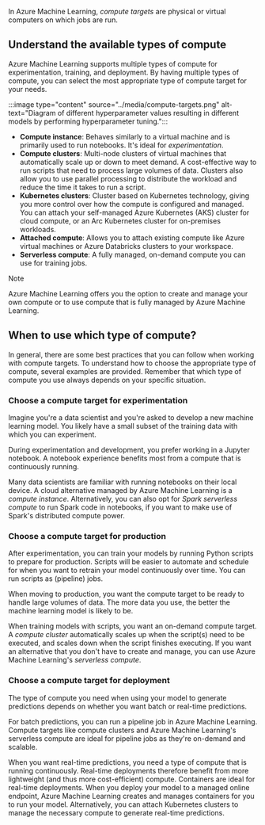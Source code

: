 In Azure Machine Learning, *compute targets* are physical or virtual computers on which jobs are run.

## Understand the available types of compute

Azure Machine Learning supports multiple types of compute for experimentation, training, and deployment. By having multiple types of compute, you can select the most appropriate type of compute target for your needs.

:::image type="content" source="../media/compute-targets.png" alt-text="Diagram of different hyperparameter values resulting in different models by performing hyperparameter tuning.":::

- **Compute instance**: Behaves similarly to a virtual machine and is primarily used to run notebooks. It's ideal for *experimentation*.
- **Compute clusters**: Multi-node clusters of virtual machines that automatically scale up or down to meet demand. A cost-effective way to run scripts that need to process large volumes of data. Clusters also allow you to use parallel processing to distribute the workload and reduce the time it takes to run a script.
- **Kubernetes clusters**: Cluster based on Kubernetes technology, giving you more control over how the compute is configured and managed. You can attach your self-managed Azure Kubernetes (AKS) cluster for cloud compute, or an Arc Kubernetes cluster for on-premises workloads.
- **Attached compute**: Allows you to attach existing compute like Azure virtual machines or Azure Databricks clusters to your workspace.
- **Serverless compute**: A fully managed, on-demand compute you can use for training jobs.

> [!NOTE]
> Azure Machine Learning offers you the option to create and manage your own compute or to use compute that is fully managed by Azure Machine Learning.

## When to use which type of compute?

In general, there are some best practices that you can follow when working with compute targets. To understand how to choose the appropriate type of compute, several examples are provided. Remember that which type of compute you use always depends on your specific situation.

### Choose a compute target for experimentation

Imagine you're a data scientist and you're asked to develop a new machine learning model. You likely have a small subset of the training data with which you can experiment.

During experimentation and development, you prefer working in a Jupyter notebook. A notebook experience benefits most from a compute that is continuously running.

Many data scientists are familiar with running notebooks on their local device. A cloud alternative managed by Azure Machine Learning is a *compute instance*. Alternatively, you can also opt for *Spark serverless compute* to run Spark code in notebooks, if you want to make use of Spark's distributed compute power.

### Choose a compute target for production

After experimentation, you can train your models by running Python scripts to prepare for production. Scripts will be easier to automate and schedule for when you want to retrain your model continuously over time. You can run scripts as (pipeline) jobs.

When moving to production, you want the compute target to be ready to handle large volumes of data. The more data you use, the better the machine learning model is likely to be.

When training models with scripts, you want an on-demand compute target. A *compute cluster* automatically scales up when the script(s) need to be executed, and scales down when the script finishes executing. If you want an alternative that you don't have to create and manage, you can use Azure Machine Learning's *serverless compute*.

### Choose a compute target for deployment

The type of compute you need when using your model to generate predictions depends on whether you want batch or real-time predictions.

For batch predictions, you can run a pipeline job in Azure Machine Learning. Compute targets like compute clusters and Azure Machine Learning's serverless compute are ideal for pipeline jobs as they're on-demand and scalable.

When you want real-time predictions, you need a type of compute that is running continuously. Real-time deployments therefore benefit from more lightweight (and thus more cost-efficient) compute. Containers are ideal for real-time deployments. When you deploy your model to a managed online endpoint, Azure Machine Learning creates and manages containers for you to run your model. Alternatively, you can attach Kubernetes clusters to manage the necessary compute to generate real-time predictions.
